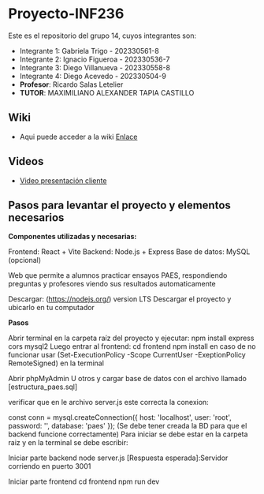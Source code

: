 # Proyecto-INF236
Este es el repositorio del grupo 14, cuyos integrantes son:

* Integrante 1: Gabriela Trigo - 202330561-8
* Integrante 2: Ignacio Figueroa - 202330536-7
* Integrante 3: Diego Villanueva - 202330558-8
* Integrante 4: Diego Acevedo - 202330504-9
* **Profesor**: Ricardo Salas Letelier
* **TUTOR**: MAXIMILIANO ALEXANDER TAPIA CASTILLO

## Wiki
* Aqui puede acceder a la wiki [Enlace](https://gitlab.com/Diego_Villanueva/grupo14-2025-proyinf/-/wikis/home)

## Videos
* [Video presentación cliente](https://aula.usm.cl/mod/resource/view.php?id=6322574)

## Pasos para levantar el proyecto y elementos necesarios
**Componentes utilizadas y necesarias:**

Frontend: React + Vite
Backend: Node.js + Express
Base de datos: MySQL (opcional)

Web que permite a alumnos practicar ensayos PAES, respondiendo preguntas y profesores viendo sus resultados automaticamente

Descargar:
(https://nodejs.org/) version LTS
Descargar el proyecto y ubicarlo en tu computador

**Pasos**

Abrir terminal en la carpeta raíz del proyecto y ejecutar:
npm install express cors mysql2
Luego entrar al frontend:
cd frontend
npm install
en caso de no funcionar usar (Set-ExecutionPolicy -Scope CurrentUser -ExeptionPolicy RemoteSigned) en la terminal

Abrir phpMyAdmin U otros y cargar base de datos con el archivo llamado [estructura_paes.sql]

verificar que en le archivo server.js este correcta la conexion:

const conn = mysql.createConnection({
  host: 'localhost',
  user: 'root',
  password: '',
  database: 'paes'
});
(Se debe tener creada la BD para que el backend funcione correctamente)
Para iniciar se debe estar en la carpeta raiz y en la terminal se debe escribir:

Iniciar parte backend
node server.js
[Respuesta esperada]:Servidor corriendo en puerto 3001

Iniciar parte frontend
cd frontend
npm run dev